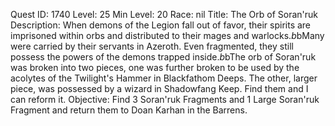 Quest ID: 1740
Level: 25
Min Level: 20
Race: nil
Title: The Orb of Soran'ruk
Description: When demons of the Legion fall out of favor, their spirits are imprisoned within orbs and distributed to their mages and warlocks.$b$bMany were carried by their servants in Azeroth. Even fragmented, they still possess the powers of the demons trapped inside.$b$bThe orb of Soran'ruk was broken into two pieces, one was further broken to be used by the acolytes of the Twilight's Hammer in Blackfathom Deeps. The other, larger piece, was possessed by a wizard in Shadowfang Keep. Find them and I can reform it.
Objective: Find 3 Soran'ruk Fragments and 1 Large Soran'ruk Fragment and return them to Doan Karhan in the Barrens.
